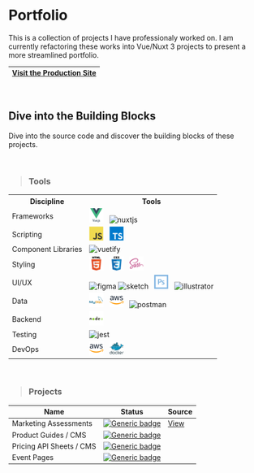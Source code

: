 <p>&nbsp;</p>

# Portfolio
This is a collection of projects I have professionaly worked on. I am currently refactoring these works into Vue/Nuxt 3 projects to present a more streamlined portfolio.

| [Visit the Production Site](https://www.emmett.fyi) |
| ----------- |
<p>&nbsp;</p>

## Dive into the Building Blocks
Dive into the source code and discover the building blocks of these projects.
<p>&nbsp;</p>

> ### Tools
<table>
    <tr>
        <th>Discipline</th>
        <th>Tools</th>
    </tr>
    <tr>
        <td>Frameworks</td>
        <td>
            <img src="https://raw.githubusercontent.com/devicons/devicon/master/icons/vuejs/vuejs-original-wordmark.svg" alt="vuejs" width="28" height="28"/>&nbsp;&nbsp;
            <img src="https://www.vectorlogo.zone/logos/nuxtjs/nuxtjs-icon.svg" alt="nuxtjs" width="28" height="28"/> 
        </td>
    </tr>
    <tr>
        <td>Scripting</td>
        <td>
            <img src="https://raw.githubusercontent.com/devicons/devicon/master/icons/javascript/javascript-original.svg" alt="javascript" width="28" height="28"/>&nbsp;&nbsp; 
            <img src="https://raw.githubusercontent.com/devicons/devicon/master/icons/typescript/typescript-original.svg" alt="typescript" width="28" height="28"/> 
        </td>
    </tr>
    <tr>
        <td>Component Libraries</td>
        <td>
            <img src="https://bestofjs.org/logos/vuetify.svg" alt="vuetify" width="28" height="28"/> 
        </td>
    </tr>
    <tr>
        <td>Styling</td>
        <td>
            <img src="https://raw.githubusercontent.com/devicons/devicon/master/icons/html5/html5-original-wordmark.svg" alt="html5" width="28" height="28"/>&nbsp;&nbsp; 
            <img src="https://raw.githubusercontent.com/devicons/devicon/master/icons/css3/css3-original-wordmark.svg" alt="css3" width="28" height="28"/>&nbsp;&nbsp; 
            <img src="https://raw.githubusercontent.com/devicons/devicon/master/icons/sass/sass-original.svg" alt="sass" width="28" height="28"/> 
        </td>
    </tr>
    <tr>
        <td>UI/UX</td>
        <td>
          <img src="https://www.vectorlogo.zone/logos/figma/figma-icon.svg" alt="figma" width="28" height="28"/> 
            <img src="https://www.vectorlogo.zone/logos/sketchapp/sketchapp-icon.svg" alt="sketch" width="28" height="28"/>&nbsp;&nbsp;   
            <img src="https://raw.githubusercontent.com/devicons/devicon/master/icons/photoshop/photoshop-line.svg" alt="photoshop" width="28" height="28"/>&nbsp;&nbsp; 
            <img src="https://www.vectorlogo.zone/logos/adobe_illustrator/adobe_illustrator-icon.svg" alt="illustrator" width="28" height="28"/> 
        </td>
    </tr>
    <tr>
        <td>Data</td>
        <td>
            <img src="https://raw.githubusercontent.com/devicons/devicon/master/icons/mysql/mysql-original-wordmark.svg" alt="mysql" width="28" height="28"/>&nbsp;&nbsp; 
            <img src="https://raw.githubusercontent.com/devicons/devicon/master/icons/amazonwebservices/amazonwebservices-original-wordmark.svg" alt="aws" width="28" height="28"/>&nbsp;&nbsp; 
            <img src="https://www.vectorlogo.zone/logos/getpostman/getpostman-icon.svg" alt="postman" width="28" height="28"/> 
        </td>
    </tr>
    <tr>
        <td>Backend</td>
        <td>
            <img src="https://raw.githubusercontent.com/devicons/devicon/master/icons/nodejs/nodejs-original-wordmark.svg" alt="nodejs" width="28" height="28"/> 
        </td>
    </tr>
    <tr>
        <td>Testing</td>
        <td>
        <img src="https://www.vectorlogo.zone/logos/jestjsio/jestjsio-icon.svg" alt="jest" width="28" height="28"/> 
        </td>
    </tr>
    <tr>
        <td>DevOps</td>
        <td>
          <img src="https://raw.githubusercontent.com/devicons/devicon/master/icons/amazonwebservices/amazonwebservices-original-wordmark.svg" alt="aws" width="28" height="28"/>&nbsp;&nbsp; 
        <img src="https://raw.githubusercontent.com/devicons/devicon/master/icons/docker/docker-original-wordmark.svg" alt="docker" width="28" height="28"/> 
        </td>
    </tr>
</table>
<p>&nbsp;</p>

> ### Projects

| Name | Status | Source |
| ----------- | ----------- | ----------- |
| Marketing Assessments | [![Generic badge](https://img.shields.io/badge/_-Integrated-mediumgreen.svg)](/pages/portfolio/quiz#readme) | [View](/pages/portfolio/quiz#readme) | 
| Product Guides / CMS | [![Generic badge](https://img.shields.io/badge/_-Integrating-gold.svg)](#)  | |
| Pricing API Sheets / CMS | [![Generic badge](https://img.shields.io/badge/_-Backlogged-red.svg)](#)  | |
| Event Pages | [![Generic badge](https://img.shields.io/badge/_-Backlogged-red.svg)](#) | |


